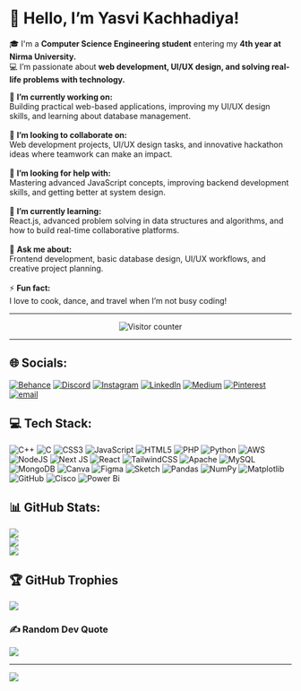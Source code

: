 # 👋 Hello, I’m Yasvi Kachhadiya!

🎓 I'm a **Computer Science Engineering student** entering my **4th year at Nirma University.**  
💻 I’m passionate about **web development, UI/UX design, and solving real-life problems with technology.**

🔭 **I’m currently working on:**  <br>Building practical web-based applications, improving my UI/UX design skills, and learning about database management.<br><br>🤝 **I’m looking to collaborate on:**  <br>Web development projects, UI/UX design tasks, and innovative hackathon ideas where teamwork can make an impact.<br><br>💬 **I’m looking for help with:**  <br>Mastering advanced JavaScript concepts, improving backend development skills, and getting better at system design.<br><br>🌱 **I’m currently learning:**  <br>React.js, advanced problem solving in data structures and algorithms, and how to build real-time collaborative platforms.<br><br>💬 **Ask me about:**  <br>Frontend development, basic database design, UI/UX workflows, and creative project planning.<br><br>⚡ **Fun fact:**  <br>I love to cook, dance, and travel when I’m not busy coding!<be>

-------
<p align="center">
  <img src="https://komarev.com/ghpvc/?username=Yasvi-Kachhadiya&style=flat-square&color=green" alt="Visitor counter"/>
</p>

-------


## 🌐 Socials:
[![Behance](https://img.shields.io/badge/Behance-1769ff?logo=behance&logoColor=white)](https://behance.net/https://www.behance.net/yasvi_kachhadiya) [![Discord](https://img.shields.io/badge/Discord-%237289DA.svg?logo=discord&logoColor=white)](https://discord.gg/sXVatCk4) [![Instagram](https://img.shields.io/badge/Instagram-%23E4405F.svg?logo=Instagram&logoColor=white)](https://instagram.com/https://www.instagram.com/yasvi_patel_42/) [![LinkedIn](https://img.shields.io/badge/LinkedIn-%230077B5.svg?logo=linkedin&logoColor=white)](https://linkedin.com/in/https://www.linkedin.com/in/yasvi-kachhadiya42/) [![Medium](https://img.shields.io/badge/Medium-12100E?logo=medium&logoColor=white)](https://medium.com/@https://medium.com/@Yasvi_Kachhadiya) [![Pinterest](https://img.shields.io/badge/Pinterest-%23E60023.svg?logo=Pinterest&logoColor=white)](https://pinterest.com/https://in.pinterest.com/yasvi_kachhadiya/_profile/) [![email](https://img.shields.io/badge/Email-D14836?logo=gmail&logoColor=white)](mailto:patelysvi435@gmail.com) 





## 💻 Tech Stack:
![C++](https://img.shields.io/badge/c++-%2300599C.svg?style=flat&logo=c%2B%2B&logoColor=white) ![C](https://img.shields.io/badge/c-%2300599C.svg?style=flat&logo=c&logoColor=white) ![CSS3](https://img.shields.io/badge/css3-%231572B6.svg?style=flat&logo=css3&logoColor=white) ![JavaScript](https://img.shields.io/badge/javascript-%23323330.svg?style=flat&logo=javascript&logoColor=%23F7DF1E) ![HTML5](https://img.shields.io/badge/html5-%23E34F26.svg?style=flat&logo=html5&logoColor=white) ![PHP](https://img.shields.io/badge/php-%23777BB4.svg?style=flat&logo=php&logoColor=white) ![Python](https://img.shields.io/badge/python-3670A0?style=flat&logo=python&logoColor=ffdd54) ![AWS](https://img.shields.io/badge/AWS-%23FF9900.svg?style=flat&logo=amazon-aws&logoColor=white) ![NodeJS](https://img.shields.io/badge/node.js-6DA55F?style=flat&logo=node.js&logoColor=white) ![Next JS](https://img.shields.io/badge/Next-black?style=flat&logo=next.js&logoColor=white) ![React](https://img.shields.io/badge/react-%2320232a.svg?style=flat&logo=react&logoColor=%2361DAFB) ![TailwindCSS](https://img.shields.io/badge/tailwindcss-%2338B2AC.svg?style=flat&logo=tailwind-css&logoColor=white) ![Apache](https://img.shields.io/badge/apache-%23D42029.svg?style=flat&logo=apache&logoColor=white) ![MySQL](https://img.shields.io/badge/mysql-4479A1.svg?style=flat&logo=mysql&logoColor=white) ![MongoDB](https://img.shields.io/badge/MongoDB-%234ea94b.svg?style=flat&logo=mongodb&logoColor=white) ![Canva](https://img.shields.io/badge/Canva-%2300C4CC.svg?style=flat&logo=Canva&logoColor=white) ![Figma](https://img.shields.io/badge/figma-%23F24E1E.svg?style=flat&logo=figma&logoColor=white) ![Sketch](https://img.shields.io/badge/Sketch-FFB387?style=flat&logo=sketch&logoColor=black) ![Pandas](https://img.shields.io/badge/pandas-%23150458.svg?style=flat&logo=pandas&logoColor=white) ![NumPy](https://img.shields.io/badge/numpy-%23013243.svg?style=flat&logo=numpy&logoColor=white) ![Matplotlib](https://img.shields.io/badge/Matplotlib-%23ffffff.svg?style=flat&logo=Matplotlib&logoColor=black) ![GitHub](https://img.shields.io/badge/github-%23121011.svg?style=flat&logo=github&logoColor=white) ![Cisco](https://img.shields.io/badge/cisco-%23049fd9.svg?style=flat&logo=cisco&logoColor=black) ![Power Bi](https://img.shields.io/badge/power_bi-F2C811?style=flat&logo=powerbi&logoColor=black)
## 📊 GitHub Stats:
![](https://github-readme-stats.vercel.app/api?username=Yasvi-Kachhadiya&theme=radical&hide_border=false&include_all_commits=true&count_private=true)<br/>
![](https://nirzak-streak-stats.vercel.app/?user=Yasvi-Kachhadiya&theme=radical&hide_border=false)<br/>
![](https://github-readme-stats.vercel.app/api/top-langs/?username=Yasvi-Kachhadiya&theme=radical&hide_border=false&include_all_commits=true&count_private=true&layout=compact)

## 🏆 GitHub Trophies
![](https://github-profile-trophy.vercel.app/?username=Yasvi-Kachhadiya&theme=radical&no-frame=true&no-bg=false&margin-w=4)

### ✍️ Random Dev Quote
![](https://quotes-github-readme.vercel.app/api?type=horizontal&theme=radical)


---
[![](https://visitcount.itsvg.in/api?id=Yasvi-Kachhadiya&icon=0&color=5)](https://visitcount.itsvg.in)


  
<!-- Proudly created with GPRM ( https://gprm.itsvg.in ) -->
